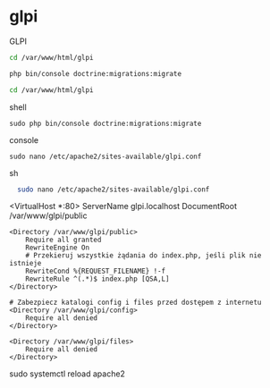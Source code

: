# glpi
GLPI

```bash
cd /var/www/html/glpi
```
```bash
php bin/console doctrine:migrations:migrate
```
```bash
cd /var/www/html/glpi
```
shell
```shell
sudo php bin/console doctrine:migrations:migrate
```
console
```console
sudo nano /etc/apache2/sites-available/glpi.conf
```
sh
```sh
  sudo nano /etc/apache2/sites-available/glpi.conf
```

  <VirtualHost *:80>
    ServerName glpi.localhost
    DocumentRoot /var/www/glpi/public

    <Directory /var/www/glpi/public>
        Require all granted
        RewriteEngine On
        # Przekieruj wszystkie żądania do index.php, jeśli plik nie istnieje
        RewriteCond %{REQUEST_FILENAME} !-f
        RewriteRule ^(.*)$ index.php [QSA,L]
    </Directory>

    # Zabezpiecz katalogi config i files przed dostępem z internetu
    <Directory /var/www/glpi/config>
        Require all denied
    </Directory>

    <Directory /var/www/glpi/files>
        Require all denied
    </Directory>
</VirtualHost>

sudo systemctl reload apache2
